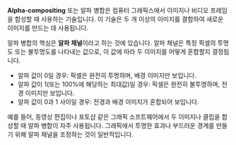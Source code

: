 **Alpha-compositing** 또는 알파 병합은 컴퓨터 그래픽스에서 이미지나 비디오 프레임을 합성할 때 사용하는 기술입니다. 이 기술은 두 개 이상의 이미지를 결합하여 새로운 이미지를 만드는 데 사용됩니다.

알파 병합의 핵심은 **알파 채널**이라고 하는 것에 있습니다. 알파 채널은 특정 픽셀의 투명도 또는 불투명도를 나타내는 값으로, 이 값에 따라 두 이미지를 어떻게 혼합할지 결정됩니다.

- 알파 값이 0일 경우: 픽셀은 완전히 투명하며, 배경 이미지만 보입니다.
- 알파 값이 1(또는 100%에 해당하는 최대값)일 경우: 픽셀은 완전히 불투명하며, 전경 이미지만 보입니다.
- 알파 값이 0과 1 사이일 경우: 전경과 배경 이미지가 혼합되어 보입니다.

예를 들어, 동영상 편집이나 포토샵 같은 그래픽 소프트웨어에서 두 이미지나 클립을 합성할 때 알파 병합이 자주 사용됩니다. 그래픽에서 투명한 효과나 부드러운 경계를 만들기 위해 알파 채널을 조정하는 것이 일반적입니다.
